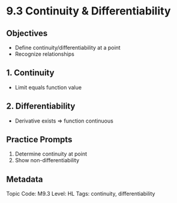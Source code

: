 # 9.3 Continuity & Differentiability

## Objectives
- Define continuity/differentiability at a point
- Recognize relationships

## 1. Continuity
- Limit equals function value

## 2. Differentiability
- Derivative exists ⇒ function continuous

## Practice Prompts
1. Determine continuity at point
2. Show non-differentiability

## Metadata
Topic Code: M9.3
Level: HL
Tags: continuity, differentiability
